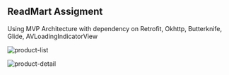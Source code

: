 ## ReadMart Assigment
Using MVP Architecture with dependency on Retrofit, Okhttp, Butterknife, Glide, AVLoadingIndicatorView

![product-list](https://raw.githubusercontent.com/hendrosteven/redmart-assignment/master/product-list.png)

![product-detail](https://raw.githubusercontent.com/hendrosteven/redmart-assignment/master/product-detail.png)
